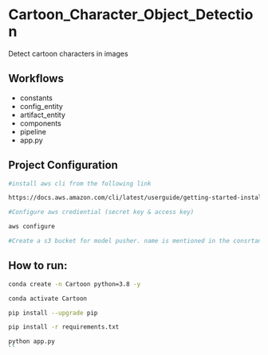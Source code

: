 # Cartoon_Character_Object_Detection
Detect cartoon characters in images

## Workflows

- constants
- config_entity
- artifact_entity
- components
- pipeline
- app.py

## Project Configuration

```bash
#install aws cli from the following link

https://docs.aws.amazon.com/cli/latest/userguide/getting-started-install.html
```

```bash
#Configure aws crediential (secret key & access key)

aws configure
```


```bash
#Create a s3 bucket for model pusher. name is mentioned in the consrtant

```

## How to run:

```bash
conda create -n Cartoon python=3.8 -y
```

```bash
conda activate Cartoon
```
```bash
pip install --upgrade pip
```

```bash
pip install -r requirements.txt
```

```bash
python app.py
``